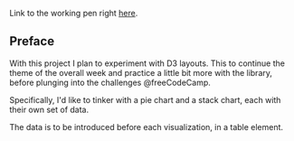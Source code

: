 Link to the working pen right [here](https://codepen.io/borntofrappe/full/bjzxRK/).

## Preface

With this project I plan to experiment with D3 layouts. This to continue the theme of the overall week and practice a little bit more with the library, before plunging into the challenges @freeCodeCamp.

Specifically, I'd like to tinker with a pie chart and a stack chart, each with their own set of data.

The data is to be introduced before each visualization, in a table element.

